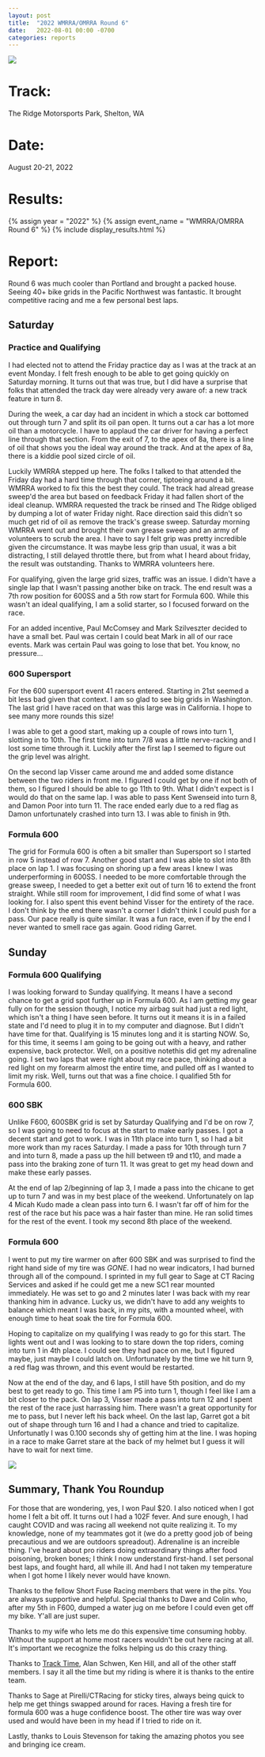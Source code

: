 ```yaml
---
layout: post
title:  "2022 WMRRA/OMRRA Round 6"
date:   2022-08-01 00:00 -0700
categories: reports
---
```


![](/img/race-report-photos/2022/wmrra-r6-ridge/STF09940.jpg)

# Track:
The Ridge Motorsports Park, Shelton, WA

# Date:
August 20-21, 2022

# Results:
{% assign year = "2022" %}
{% assign event_name = "WMRRA/OMRRA Round 6" %}
{% include display_results.html %}

# Report:

Round 6 was much cooler than Portland and brought a packed house. Seeing 40+
bike grids in the Pacific Northwest was fantastic. It brought competitive racing
and me a few personal best laps.

## Saturday 

### Practice and Qualifying

I had elected not to attend the Friday practice day as I was at the track
at an event Monday. I felt fresh enough to be able to get going quickly on
Saturday morning. It turns out that was true, but I did have a surprise that
folks that attended the track day were already very aware of: a new track 
feature in turn 8.

During the week, a car day had an incident in which a stock car bottomed out
through turn 7 and split its oil pan open. It turns out a car has a lot more
oil than a motorcycle. I have to applaud the car driver for having a perfect
line through that section. From the exit of 7, to the apex of 8a, there is a
line of oil that shows you the ideal way around the track. And at the apex of
8a, there is a kiddie pool sized circle of oil.

Luckily WMRRA stepped up here. The folks I talked to that attended the Friday
day had a hard time through that corner, tiptoeing around a bit. WMRRA worked
to fix this the best they could. The track had alread grease sweep'd the area
but based on feedback Friday it had fallen short of the ideal cleanup. WMRRA
requested the track be rinsed and The Ridge obliged by dumping a lot of water
Friday night. Race direction said this didn't so much get rid of oil as remove
the track's grease sweep. Saturday morning WMRRA went out and brought their own
grease sweep and an army of volunteers to scrub the area. I have to say I felt
grip was pretty incredible given the circumstance. It was maybe less grip than
usual, it was a bit distracting, I still delayed throttle there, but from what
I heard about friday, the result was outstanding. Thanks to WMRRA volunteers
here.

For qualifying, given the large grid sizes, traffic was an issue. I didn't
have a single lap that I wasn't passing another bike on track. The end result
was a 7th row position for 600SS and a 5th row start for Formula 600. While
this wasn't an ideal qualifying, I am a solid starter, so I focused forward on
the race.

For an added incentive, Paul McComsey and Mark Szilveszter decided to have a
small bet. Paul was certain I could beat Mark in all of our race events. Mark
was certain Paul was going to lose that bet. You know, no pressure...

### 600 Supersport

For the 600 supersport event 41 racers entered. Starting in 21st seemed a bit
less bad given that context. I am so glad to see big grids in Washington. The
last grid I have raced on that was this large was in California. I hope to see
many more rounds this size!

I was able to get a good start, making up a couple of rows into turn 1, slotting in to 10th. The first time into turn 7/8 was a little nerve-racking and I lost some time through it. Luckily after the first lap I seemed to figure out the grip level was alright.

On the second lap Visser came around me and added some distance between the two riders in front me. I figured I could get by one if not both of them, so I figured I should be able to go 11th to 9th. What I didn't expect is I would do that on the same lap. I was able to pass Kent Swenseid into turn 8, and Damon Poor into turn 11. The race ended early due to a red flag as Damon unfortunately crashed into turn 13. I was able to finish in 9th.

### Formula 600

The grid for Formula 600 is often a bit smaller than Supersport so I started in
row 5 instead of row 7. Another good start and I was able to slot into 8th
place on lap 1. I was focusing on shoring up a few areas I knew I was
underperforming in 600SS. I needed to be more comfortable through the grease
sweep, I needed to get a better exit out of turn 16 to extend the front
straight. While still room for improvement, I did find some of what I was
looking for. I also spent this event behind Visser for the entirety of the
race. I don't think by the end there wasn't a corner I didn't think I could
push for a pass. Our pace really is quite similar. It was a fun race, even if
by the end I never wanted to smell race gas again. Good riding Garret.

## Sunday

### Formula 600 Qualifying

I was looking forward to Sunday qualifying. It means I have a second chance to
get a grid spot further up in Formula 600. As I am getting my gear fully on for
the session though, I notice my airbag suit had just a red light, which isn't a
thing I have seen before. It turns out it means it is in a failed state and I'd
need to plug it in to my computer and diagnose. But I didn't have time for that.
Qualifying is 15 minutes long and it is starting NOW. So, for this time, it
seems I am going to be going out with a heavy, and rather expensive, back
protector. Well, on a positive notethis did get my adrenaline going. I set two
laps that were right about my race pace, thinking about a red light on my
forearm almost the entire time, and pulled off as I wanted to limit my risk.
Well, turns out that was a fine choice. I qualified 5th for Formula 600.

### 600 SBK

Unlike F600, 600SBK grid is set by Saturday Qualifying and I'd be on row 7, so
I was going to need to focus at the start to make early passes. I got a decent
start and got to work. I was in 11th place into turn 1, so I had a bit more
work than my races Saturday. I made a pass for 10th through turn 7 and into
turn 8, made a pass up the hill between t9 and t10, and made a pass into the
braking zone of turn 11. It was great to get my head down and make these early
passes. 

At the end of lap 2/beginning of lap 3, I made a pass into the chicane to get
up to turn 7 and was in my best place of the weekend. Unfortunately on lap 4
Micah Kudo made a clean pass into turn 6. I wasn't far off of him for the rest
of the race but his pace was a hair faster than mine. He ran solid times for
the rest of the event. I took my second 8th place of the weekend.


### Formula 600 

I went to put my tire warmer on after 600 SBK and was surprised to find the right hand side of my tire was *GONE*. I had no wear indicators, I had burned
through all of the compound. I sprinted in my full gear to Sage at CT Racing
Services and asked if he could get me a new SC1 rear mounted immediately. He
was set to go and 2 minutes later I was back with my rear thanking him in
advance. Lucky us, we didn't have to add any weights to balance which meant I was back, in my pits, with a mounted wheel, with enough time to heat soak the
tire for Formula 600.

Hoping to capitalize on my qualifying I was ready to go for this start. The
lights went out and I was looking to to stare down the top riders, coming into
turn 1 in 4th place. I could see they had pace on me, but I figured maybe, just
maybe I could latch on. Unfortunately by the time we hit turn 9, a red flag was
thrown, and this event would be restarted.

Now at the end of the day, and 6 laps, I still have 5th position, and do my
best to get ready to go. This time I am P5 into turn 1, though I feel like I am
a bit closer to the pack. On lap 3, Visser made a pass into turn 12 and I spent the rest of the race just harrassing him. There wasn't a great opportunity for me to pass, but I never left his back wheel. On the last lap,
Garret got a bit out of shape through turn 16 and I had a chance and tried to 
capitalize. Unfortunatly I was 0.100 seconds shy of getting him at the line. I
was hoping in a race to make Garret stare at the back of my helmet but I guess
it will have to wait for next time.

![](/img/race-report-photos/2022/wmrra-r6-ridge/STF08746.jpg)


## Summary, Thank You Roundup

For those that are wondering, yes, I won Paul $20. I also noticed when I got home I felt a bit off. It turns out I had a 
102F fever. And sure enough, I had caught COVID and was racing all weekend not quite realizing it. To my knowledge, none of my teammates got it (we do a pretty good job of being precautious and we are outdoors spreadout). Adrenaline is an increible thing. I've heard about pro riders doing extraordinary things after food poisoning, broken bones; I think I now understand first-hand. I set personal best laps, and fought hard, all while ill. And had I not taken my temperature when I got home I likely never would have known.

Thanks to the fellow Short Fuse Racing members that were in the pits. You are always supportive and helpful. Special thanks to Dave and Colin who, after my 5th in F600, dumped a water jug on me before I could even get off my bike. Y'all are just super.

Thanks to my wife who lets me do this expensive time consuming hobby. Without the support at home
most racers wouldn't be out here racing at all. It's important we recognize the folks helping us do this
crazy thing.

Thanks to [Track Time](https://tracktime.bike), Alan Schwen, Ken Hill, and all
of the other staff members. I say it all the time but my riding is where it is thanks to the entire team.

Thanks to Sage at Pirelli/CTRacing for sticky tires, always being quick to help
me get things swapped around for races. Having a fresh tire for formula 600 was a huge confidence boost. The other tire was way over used and would have been in my head if I tried to ride on it.

Lastly, thanks to Louis Stevenson for taking the amazing photos you see and bringing ice cream.

